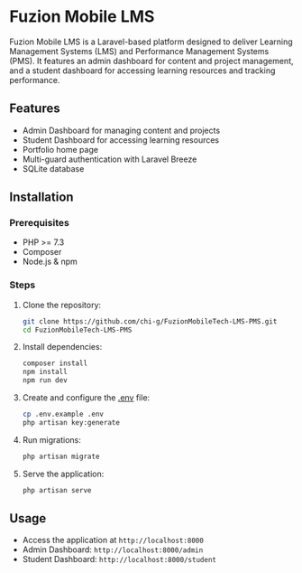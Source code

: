 # Fuzion Mobile LMS

Fuzion Mobile LMS is a Laravel-based platform designed to deliver Learning Management Systems (LMS) and Performance Management Systems (PMS). It features an admin dashboard for content and project management, and a student dashboard for accessing learning resources and tracking performance.

## Features
- Admin Dashboard for managing content and projects
- Student Dashboard for accessing learning resources
- Portfolio home page
- Multi-guard authentication with Laravel Breeze
- SQLite database

## Installation

### Prerequisites
- PHP >= 7.3
- Composer
- Node.js & npm

### Steps
1. Clone the repository:
    ```sh
    git clone https://github.com/chi-g/FuzionMobileTech-LMS-PMS.git
    cd FuzionMobileTech-LMS-PMS
    ```

2. Install dependencies:
    ```sh
    composer install
    npm install
    npm run dev
    ```

3. Create and configure the [.env](http://_vscodecontentref_/0) file:
    ```sh
    cp .env.example .env
    php artisan key:generate
    ```

4. Run migrations:
    ```sh
    php artisan migrate
    ```

5. Serve the application:
    ```sh
    php artisan serve
    ```

## Usage
- Access the application at `http://localhost:8000`
- Admin Dashboard: `http://localhost:8000/admin`
- Student Dashboard: `http://localhost:8000/student`
